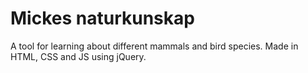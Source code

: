 # Mickes naturkunskap
A tool for learning about different mammals and bird species. Made in HTML, CSS and JS using jQuery.
